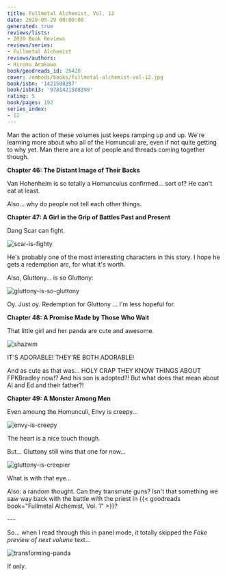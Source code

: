 ```yaml
---
title: Fullmetal Alchemist, Vol. 12
date: 2020-05-29 00:00:00
generated: true
reviews/lists:
- 2020 Book Reviews
reviews/series:
- Fullmetal Alchemist
reviews/authors:
- Hiromu Arakawa
book/goodreads_id: 26426
cover: /embeds/books/fullmetal-alchemist-vol-12.jpg
book/isbn: '1421508397'
book/isbn13: '9781421508399'
rating: 5
book/pages: 192
series_index:
- 12
---
```

Man the action of these volumes just keeps ramping up and up. We're learning more about who all of the Homunculi are, even if not quite getting to why yet. Man there are a lot of people and threads coming together though.  

 **Chapter 46: The Distant Image of Their Backs**  

<!--more-->

Van Hohenheim is so totally a Homunculus confirmed... sort of? He can't eat at least.  

Also... why do people not tell each other things.  

 **Chapter 47: A Girl in the Grip of Battles Past and Present**  

Dang Scar can fight.  

![scar-is-fighty](/embeds/books/attachments/scar-is-fighty.png)  

He's probably one of the most interesting characters in this story. I hope he gets a redemption arc, for what it's worth.  

Also, Gluttony... is so Gluttony:  

![gluttony-is-so-gluttony](/embeds/books/attachments/gluttony-is-so-gluttony.png)  

Oy. Just oy. Redemption for Gluttony ... I'm less hopeful for.  

**Chapter 48: A Promise Made by Those Who Wait**  

That little girl and her panda are cute and awesome.  

![shazwm](/embeds/books/attachments/shazwm.png)  

IT'S ADORABLE! THEY'RE BOTH ADORABLE!  

And as cute as that was... HOLY CRAP THEY KNOW THINGS ABOUT FPKBradley now!? And his son is adopted?! But what does that mean about Al and Ed and their father?!  

 **Chapter 49: A Monster Among Men**  

Even amoung the Homunculi, Envy is creepy...  

![envy-is-creepy](/embeds/books/attachments/envy-is-creepy.png)  

The heart is a nice touch though.  

But... Gluttony still wins that one for now...  

![gluttony-is-creepier](/embeds/books/attachments/gluttony-is-creepier.png)  

What is with that eye...  

Also: a random thought. Can they transmute guns? Isn't that something we saw way back with the battle with the priest in {{< goodreads book="Fullmetal Alchemist, Vol. 1" >}}?  

\---  

So... when I read through this in panel mode, it totally skipped the *Fake preview of next volume* text...  

![transforming-panda](/embeds/books/attachments/transforming-panda.png)  

If only.